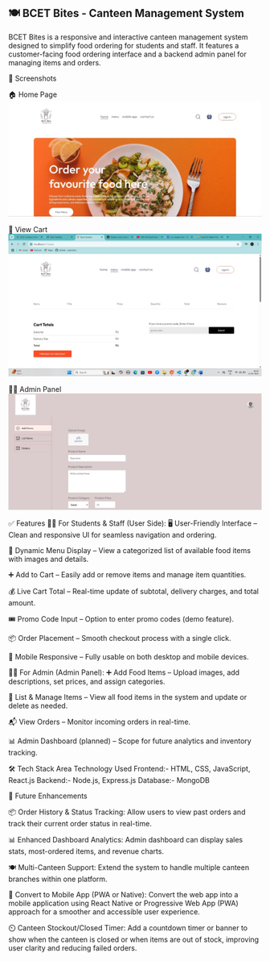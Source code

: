 ## **🍽️ BCET Bites - Canteen Management System**

BCET Bites is a responsive and interactive canteen management system designed to simplify food ordering for students and staff. It features a customer-facing food ordering interface and a backend admin panel for managing items and orders.

📸 Screenshots

🏠 Home Page
![Home Page](https://github.com/Roy1Priyanka/Canteen_Management/blob/main/Home_page.jpg)


🧺 View Cart
![View Cart](https://github.com/Roy1Priyanka/Canteen_Management/blob/main/Cart.jpg)


🧑‍💻 Admin Panel
![Admin Panel](https://github.com/Roy1Priyanka/Canteen_Management/blob/main/Admin_panel.jpg)

✅ Features
👨‍🎓 For Students & Staff (User Side):
🖥️ User-Friendly Interface – Clean and responsive UI for seamless navigation and ordering.

🍱 Dynamic Menu Display – View a categorized list of available food items with images and details.

➕ Add to Cart – Easily add or remove items and manage item quantities.

💰 Live Cart Total – Real-time update of subtotal, delivery charges, and total amount.

🎟️ Promo Code Input – Option to enter promo codes (demo feature).

📦 Order Placement – Smooth checkout process with a single click.

📱 Mobile Responsive – Fully usable on both desktop and mobile devices.

🧑‍💻 For Admin (Admin Panel):
➕ Add Food Items – Upload images, add descriptions, set prices, and assign categories.

📃 List & Manage Items – View all food items in the system and update or delete as needed.

📬 View Orders – Monitor incoming orders in real-time.

📊 Admin Dashboard (planned) – Scope for future analytics and inventory tracking.

🛠 Tech Stack
Area	Technology Used
Frontend:- HTML, CSS, JavaScript, React.js
Backend:- Node.js, Express.js
Database:-	MongoDB


📌 Future Enhancements

📦 Order History & Status Tracking:
Allow users to view past orders and track their current order status in real-time.

📊 Enhanced Dashboard Analytics:
Admin dashboard can display sales stats, most-ordered items, and revenue charts.

🍽️ Multi-Canteen Support:
Extend the system to handle multiple canteen branches within one platform.

📱 Convert to Mobile App (PWA or Native):
Convert the web app into a mobile application using React Native or Progressive Web App (PWA) approach for a smoother and accessible user experience.

⏲️ Canteen Stockout/Closed Timer:
Add a countdown timer or banner to show when the canteen is closed or when items are out of stock, improving user clarity and reducing failed orders.


